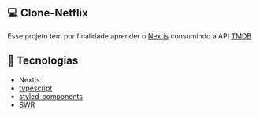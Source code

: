 ## :computer: Clone-Netflix

Esse projeto tem por finalidade aprender o [Nextjs]('https://nextjs.org/') consumindo a API [TMDB]('https://www.themoviedb.org/?language=pt-BR')

## :rocket: Tecnologias
- Nextjs
- [typescript]('https://www.typescriptlang.org/')
- [styled-components]('https://styled-components.com/')
- [SWR]('https://swr.vercel.app/')